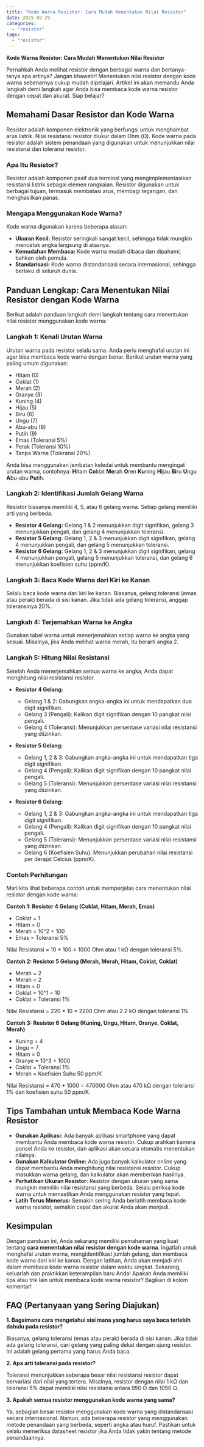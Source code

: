 ```yaml
---
title: "Kode Warna Resistor: Cara Mudah Menentukan Nilai Resistor"
date: 2025-09-29
categories: 
  - "resistor"
tags: 
  - "resistor"
---
```


**Kode Warna Resistor: Cara Mudah Menentukan Nilai Resistor**

Pernahkah Anda melihat resistor dengan berbagai warna dan bertanya-tanya apa artinya? Jangan khawatir! Menentukan nilai resistor dengan kode warna sebenarnya cukup mudah dipelajari. Artikel ini akan memandu Anda langkah demi langkah agar Anda bisa membaca kode warna resistor dengan cepat dan akurat. Siap belajar?

## Memahami Dasar Resistor dan Kode Warna

Resistor adalah komponen elektronik yang berfungsi untuk menghambat arus listrik. Nilai resistansi resistor diukur dalam Ohm (Ω). Kode warna pada resistor adalah sistem penandaan yang digunakan untuk menunjukkan nilai resistansi dan toleransi resistor.

### Apa Itu Resistor?

Resistor adalah komponen pasif dua terminal yang mengimplementasikan resistansi listrik sebagai elemen rangkaian. Resistor digunakan untuk berbagai tujuan, termasuk membatasi arus, membagi tegangan, dan menghasilkan panas.

### Mengapa Menggunakan Kode Warna?

Kode warna digunakan karena beberapa alasan:

- **Ukuran Kecil:** Resistor seringkali sangat kecil, sehingga tidak mungkin mencetak angka langsung di atasnya.
- **Kemudahan Membaca:** Kode warna mudah dibaca dan dipahami, bahkan oleh pemula.
- **Standarisasi:** Kode warna distandarisasi secara internasional, sehingga berlaku di seluruh dunia.

## Panduan Lengkap: Cara Menentukan Nilai Resistor dengan Kode Warna

Berikut adalah panduan langkah demi langkah tentang cara menentukan nilai resistor menggunakan kode warna:

### Langkah 1: Kenali Urutan Warna

Urutan warna pada resistor selalu sama. Anda perlu menghafal urutan ini agar bisa membaca kode warna dengan benar. Berikut urutan warna yang paling umum digunakan:

- Hitam (0)
- Coklat (1)
- Merah (2)
- Oranye (3)
- Kuning (4)
- Hijau (5)
- Biru (6)
- Ungu (7)
- Abu-abu (8)
- Putih (9)
- Emas (Toleransi 5%)
- Perak (Toleransi 10%)
- Tanpa Warna (Toleransi 20%)

Anda bisa menggunakan jembatan keledai untuk membantu mengingat urutan warna, contohnya: **Hi**tam **Co**klat **Me**rah **O**ren **Ku**ning **Hi**jau **Bi**ru **U**ngu **A**bu-abu **Pu**tih.

### Langkah 2: Identifikasi Jumlah Gelang Warna

Resistor biasanya memiliki 4, 5, atau 6 gelang warna. Setiap gelang memiliki arti yang berbeda.

- **Resistor 4 Gelang:** Gelang 1 & 2 menunjukkan digit signifikan, gelang 3 menunjukkan pengali, dan gelang 4 menunjukkan toleransi.
- **Resistor 5 Gelang:** Gelang 1, 2 & 3 menunjukkan digit signifikan, gelang 4 menunjukkan pengali, dan gelang 5 menunjukkan toleransi.
- **Resistor 6 Gelang:** Gelang 1, 2 & 3 menunjukkan digit signifikan, gelang 4 menunjukkan pengali, gelang 5 menunjukkan toleransi, dan gelang 6 menunjukkan koefisien suhu (ppm/K).

### Langkah 3: Baca Kode Warna dari Kiri ke Kanan

Selalu baca kode warna dari kiri ke kanan. Biasanya, gelang toleransi (emas atau perak) berada di sisi kanan. Jika tidak ada gelang toleransi, anggap toleransinya 20%.

### Langkah 4: Terjemahkan Warna ke Angka

Gunakan tabel warna untuk menerjemahkan setiap warna ke angka yang sesuai. Misalnya, jika Anda melihat warna merah, itu berarti angka 2.

### Langkah 5: Hitung Nilai Resistansi

Setelah Anda menerjemahkan semua warna ke angka, Anda dapat menghitung nilai resistansi resistor.

- **Resistor 4 Gelang:**
    
    - Gelang 1 & 2: Gabungkan angka-angka ini untuk mendapatkan dua digit signifikan.
    - Gelang 3 (Pengali): Kalikan digit signifikan dengan 10 pangkat nilai pengali.
    - Gelang 4 (Toleransi): Menunjukkan persentase variasi nilai resistansi yang diizinkan.
- **Resistor 5 Gelang:**
    
    - Gelang 1, 2 & 3: Gabungkan angka-angka ini untuk mendapatkan tiga digit signifikan.
    - Gelang 4 (Pengali): Kalikan digit signifikan dengan 10 pangkat nilai pengali.
    - Gelang 5 (Toleransi): Menunjukkan persentase variasi nilai resistansi yang diizinkan.
- **Resistor 6 Gelang:**
    
    - Gelang 1, 2 & 3: Gabungkan angka-angka ini untuk mendapatkan tiga digit signifikan.
    - Gelang 4 (Pengali): Kalikan digit signifikan dengan 10 pangkat nilai pengali.
    - Gelang 5 (Toleransi): Menunjukkan persentase variasi nilai resistansi yang diizinkan.
    - Gelang 6 (Koefisien Suhu): Menunjukkan perubahan nilai resistansi per derajat Celcius (ppm/K).

### Contoh Perhitungan

Mari kita lihat beberapa contoh untuk memperjelas cara menentukan nilai resistor dengan kode warna:

**Contoh 1: Resistor 4 Gelang (Coklat, Hitam, Merah, Emas)**

- Coklat = 1
- Hitam = 0
- Merah = 10^2 = 100
- Emas = Toleransi 5%

Nilai Resistansi = 10 \* 100 = 1000 Ohm atau 1 kΩ dengan toleransi 5%.

**Contoh 2: Resistor 5 Gelang (Merah, Merah, Hitam, Coklat, Coklat)**

- Merah = 2
- Merah = 2
- Hitam = 0
- Coklat = 10^1 = 10
- Coklat = Toleransi 1%

Nilai Resistansi = 220 \* 10 = 2200 Ohm atau 2.2 kΩ dengan toleransi 1%.

**Contoh 3: Resistor 6 Gelang (Kuning, Ungu, Hitam, Oranye, Coklat, Merah)**

- Kuning = 4
- Ungu = 7
- Hitam = 0
- Oranye = 10^3 = 1000
- Coklat = Toleransi 1%
- Merah = Koefisien Suhu 50 ppm/K

Nilai Resistansi = 470 \* 1000 = 470000 Ohm atau 470 kΩ dengan toleransi 1% dan koefisien suhu 50 ppm/K.

## Tips Tambahan untuk Membaca Kode Warna Resistor

- **Gunakan Aplikasi:** Ada banyak aplikasi smartphone yang dapat membantu Anda membaca kode warna resistor. Cukup arahkan kamera ponsel Anda ke resistor, dan aplikasi akan secara otomatis menentukan nilainya.
- **Gunakan Kalkulator Online:** Ada juga banyak kalkulator online yang dapat membantu Anda menghitung nilai resistansi resistor. Cukup masukkan warna gelang, dan kalkulator akan memberikan hasilnya.
- **Perhatikan Ukuran Resistor:** Resistor dengan ukuran yang sama mungkin memiliki nilai resistansi yang berbeda. Selalu periksa kode warna untuk memastikan Anda menggunakan resistor yang tepat.
- **Latih Terus Menerus:** Semakin sering Anda berlatih membaca kode warna resistor, semakin cepat dan akurat Anda akan menjadi.

## Kesimpulan

Dengan panduan ini, Anda sekarang memiliki pemahaman yang kuat tentang **cara menentukan nilai resistor dengan kode warna**. Ingatlah untuk menghafal urutan warna, mengidentifikasi jumlah gelang, dan membaca kode warna dari kiri ke kanan. Dengan latihan, Anda akan menjadi ahli dalam membaca kode warna resistor dalam waktu singkat. Sekarang, keluarlah dan praktikkan keterampilan baru Anda! Apakah Anda memiliki tips atau trik lain untuk membaca kode warna resistor? Bagikan di kolom komentar!

## FAQ (Pertanyaan yang Sering Diajukan)

**1\. Bagaimana cara mengetahui sisi mana yang harus saya baca terlebih dahulu pada resistor?**

Biasanya, gelang toleransi (emas atau perak) berada di sisi kanan. Jika tidak ada gelang toleransi, cari gelang yang paling dekat dengan ujung resistor. Ini adalah gelang pertama yang harus Anda baca.

**2\. Apa arti toleransi pada resistor?**

Toleransi menunjukkan seberapa besar nilai resistansi resistor dapat bervariasi dari nilai yang tertera. Misalnya, resistor dengan nilai 1 kΩ dan toleransi 5% dapat memiliki nilai resistansi antara 950 Ω dan 1050 Ω.

**3\. Apakah semua resistor menggunakan kode warna yang sama?**

Ya, sebagian besar resistor menggunakan kode warna yang distandarisasi secara internasional. Namun, ada beberapa resistor yang menggunakan metode penandaan yang berbeda, seperti angka atau huruf. Pastikan untuk selalu memeriksa datasheet resistor jika Anda tidak yakin tentang metode penandaannya.
